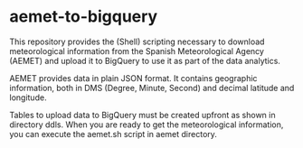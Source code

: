 # aemet-to-bigquery

This repository provides the (Shell) scripting necessary to download meteorological information from the Spanish Meteorological Agency (AEMET) and upload it to BigQuery to use it as part of the data analytics.

AEMET provides data in plain JSON format. It contains geographic information, both in DMS (Degree, Minute, Second) and decimal latitude and longitude.

Tables to upload data to BigQuery must be created upfront as shown in directory ddls. When you are ready to get the meteorological information, you can execute the aemet.sh script in aemet directory.
